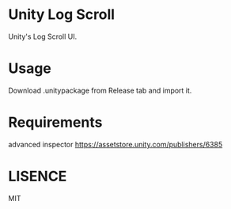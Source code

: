 
# Unity Log Scroll
Unity's Log Scroll UI.

# Usage
Download .unitypackage from Release tab and import it.

# Requirements
advanced inspector https://assetstore.unity.com/publishers/6385

# LISENCE
MIT

